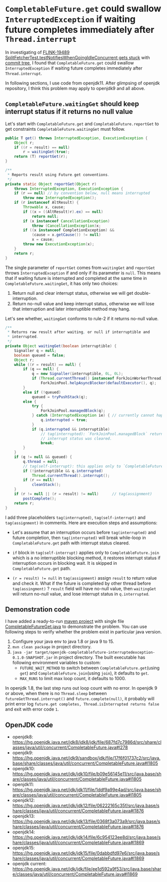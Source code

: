 # `CompletableFuture.get` could swallow `InterruptedException` if waiting future completes immediately after `Thread.interrupt`

In investigating of [FLINK-19489 SplitFetcherTest.testNotifiesWhenGoingIdleConcurrent gets stuck](https://issues.apache.org/jira/browse/FLINK-19489)
with [commit tree](https://github.com/flink-ci/flink-mirror/tree/f8cc82b0c7d3ddd35b17c7f6475b8908363c930a),
I found that `CompletableFuture.get` could swallow `InterruptedException` if waiting future completes immediately after `Thread.interrupt`.

In following sections, I use code from openjdk11. After glimpsing of openjdk repository, I think this problem may apply to openjdk9 and all above.

## `CompletableFuture.waitingGet` should keep interrupt status if it returns no null value

Let's start with `CompletableFuture.get` and `CompletableFuture.reportGet` to get constraints
`CompletableFuture.waitingGet` must follow.

```java
public T get() throws InterruptedException, ExecutionException {
    Object r;
    if ((r = result) == null)
        r = waitingGet(true);
    return (T) reportGet(r);
}

/**
 * Reports result using Future.get conventions.
 */
private static Object reportGet(Object r)
    throws InterruptedException, ExecutionException {
    if (r == null) // by convention below, null means interrupted
        throw new InterruptedException();
    if (r instanceof AltResult) {
        Throwable x, cause;
        if ((x = ((AltResult)r).ex) == null)
            return null;
        if (x instanceof CancellationException)
            throw (CancellationException)x;
        if ((x instanceof CompletionException) &&
            (cause = x.getCause()) != null)
            x = cause;
        throw new ExecutionException(x);
    }
    return r;
}
```

The single parameter of `reportGet` comes from `waitingGet` and `reportGet` throws `InterruptedException`
if and only if its parameter is `null`. This means that if waiting future is interrupted and completed at
the same time in `CompletableFuture.waitingGet`, it has only two choices:
1. Return null and clear interrupt status, otherwise we will get double-interruption.
2. Return no-null value and keep interrupt status, otherwise we will lose that interruption and later
  interruptible method may hang.

Let's see whether, `waitingGet` conforms to rule-2 if it returns no-null value.

```java
/**
 * Returns raw result after waiting, or null if interruptible and
 * interrupted.
 */
private Object waitingGet(boolean interruptible) {
    Signaller q = null;
    boolean queued = false;
    Object r;
    while ((r = result) == null) {
        if (q == null) {
            q = new Signaller(interruptible, 0L, 0L);
            if (Thread.currentThread() instanceof ForkJoinWorkerThread)
                ForkJoinPool.helpAsyncBlocker(defaultExecutor(), q);
        }
        else if (!queued)
            queued = tryPushStack(q);
        else {
            try {
                ForkJoinPool.managedBlock(q);
            } catch (InterruptedException ie) { // currently cannot happen
                q.interrupted = true;
            }
            if (q.interrupted && interruptible)
                // tag(interrupted): `ForkJoinPool.managedBlock` return due to interrupted,
                // interrupt status was cleared.
                break;
        }
    }
    if (q != null && queued) {
        q.thread = null;
        // tag(self-interrupt): this applies only to `CompletableFuture.join`.
        if (!interruptible && q.interrupted)
            Thread.currentThread().interrupt();
        if (r == null)
            cleanStack();
    }
    if (r != null || (r = result) != null)      // tag(assignment)
        postComplete();
    return r;
}
```

I add three placeholders `tag(interrupted)`, `tag(self-interrupt)` and `tag(assignment)` in comments. Here
are execution steps and assumptions:

* Let's assume that an interruption occurs before `tag(interrupted)` and future completion, then
  `tag(interrupted)` will break while-loop in `CompletableFuture.get` path with interrupt status cleared.

* `if` block in `tag(self-interrupt)` applies only to `CompletableFuture.join` which is a no interruptible
  blocking method, it restores interrupt status if interruption occurs in blocking wait. It is skipped in
  `CompletableFuture.get` path.

* `(r = result) != null` in `tag(assignment)` assign `result` to return value and check it. What if the future
  is completed by other thread before `tag(assingment)` ? `result` field will have no-null value, then `waitingGet`
  will return no-null value, and lose interrupt status in `q.interrupted`.

## Demonstration code
I have added a ready-to-run [maven project](pom.xml) with single file [CompletableFutureGet.java](src/main/java/name/kezhuw/chaos/openjdk/completablefuture/interruptedexception/CompletableFutureGet.java)
to demonstrate the problem. You can use following steps to verify whether the problem exist in particular java version.

1. Configure your java env to java 1.8 or java 9 to 15.
2. `mvn clean package` in project directory.
3. `java -jar target/openjdk-completablefuture-interruptedexception-0.1.0-SNAPSHOT.jar` in project directory. The built
   executable has following environment variables to custom:
   * `FUTURE_WAIT_METHOD` to switch between `CompletableFuture.get`(using `get`) and `CompletableFuture.join`(using `join`),
     it defaults to `get`.
   * `MAX_RUNS` to limit max loop count, it defaults to 1000.

In openjdk 1.8, the last step runs out loop count with no error. In openjdk 9 or above, when there is no `Thread.sleep`
between `futureGetThread.interrupt()` and `future.complete(null)`, it probably will print error log
`future.get completes, Thread.isInterrupted returns false` and exit with error code `1`.

## OpenJDK code
* openjdk8: https://hg.openjdk.java.net/jdk8/jdk8/jdk/file/687fd7c7986d/src/share/classes/java/util/concurrent/CompletableFuture.java#l278
* openjdk9: https://hg.openjdk.java.net/jdk9/sandbox/jdk/file/17f6f01737c2/src/java.base/share/classes/java/util/concurrent/CompletableFuture.java#l1805
* openjdk10: https://hg.openjdk.java.net/jdk/jdk10/file/b09e56145e11/src/java.base/share/classes/java/util/concurrent/CompletableFuture.java#l1805
* openjdk11: https://hg.openjdk.java.net/jdk/jdk11/file/1ddf9a99e4ad/src/java.base/share/classes/java/util/concurrent/CompletableFuture.java#l1805
* openjdk12: https://hg.openjdk.java.net/jdk/jdk12/file/06222165c35f/src/java.base/share/classes/java/util/concurrent/CompletableFuture.java#l1876
* openjdk13: https://hg.openjdk.java.net/jdk/jdk13/file/0368f3a073a9/src/java.base/share/classes/java/util/concurrent/CompletableFuture.java#l1876
* openjdk14: https://hg.openjdk.java.net/jdk/jdk14/file/6c954123ee8d/src/java.base/share/classes/java/util/concurrent/CompletableFuture.java#l1869
* openjdk15: https://hg.openjdk.java.net/jdk/jdk15/file/0dabbdfd97e6/src/java.base/share/classes/java/util/concurrent/CompletableFuture.java#l1869
* openjdk current: https://hg.openjdk.java.net/jdk/jdk/file/ee1d592a9f53/src/java.base/share/classes/java/util/concurrent/CompletableFuture.java#l1869